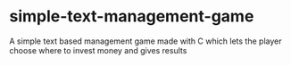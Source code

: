 # simple-text-management-game
 A simple text based management game made with C which lets the player choose where to invest money and gives results
